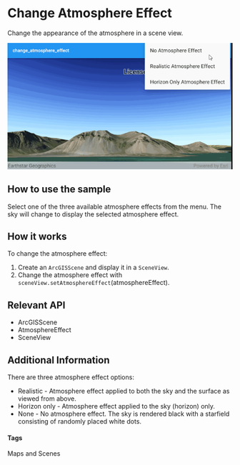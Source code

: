 # Change Atmosphere Effect
Change the appearance of the atmosphere in a scene view.

![Change Atmosphere Effect App](change_atmosphere.gif)

## How to use the sample
Select one of the three available atmosphere effects from the menu. The sky will change to display the selected atmosphere effect.

## How it works
To change the atmosphere effect:

1. Create an `ArcGISScene` and display it in a `SceneView`.
2. Change the atmosphere effect with `sceneView.setAtmosphereEffect`(atmosphereEffect).

## Relevant API

* ArcGISScene
* AtmosphereEffect
* SceneView

## Additional Information
There are three atmosphere effect options:

* Realistic - Atmosphere effect applied to both the sky and the surface as viewed from above.
* Horizon only - Atmosphere effect applied to the sky (horizon) only.
* None - No atmosphere effect. The sky is rendered black with a starfield consisting of randomly placed white dots.

#### Tags
Maps and Scenes
